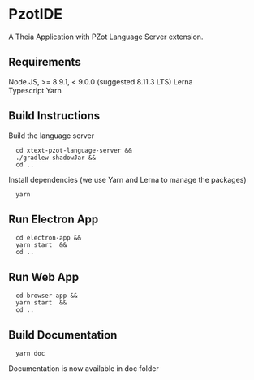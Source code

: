 # PzotIDE

A Theia Application with PZot Language Server extension.

## Requirements
Node.JS, >= 8.9.1, < 9.0.0 (suggested 8.11.3 LTS)
Lerna  
Typescript
Yarn 

## Build Instructions

Build the language server
```
  cd xtext-pzot-language-server &&
  ./gradlew shadowJar &&
  cd .. 
```

Install dependencies (we use Yarn and Lerna to manage the packages)
```
  yarn
```

## Run Electron App
```
  cd electron-app &&
  yarn start  &&
  cd ..
```

## Run Web App
```
  cd browser-app &&
  yarn start  &&
  cd ..
```

## Build Documentation
```
  yarn doc
```

Documentation is now available in doc folder

